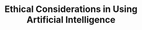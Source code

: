 ---
name: Rasmus S Nielsen
email: With questions for industry mentors, email Suraj
photo: https://media.licdn.com/dms/image/C5603AQHwpouMdyzRag/profile-displayphoto-shrink_400_400/0/1516322141243?e=1689811200&v=beta&t=pODLuKfJrcdG-SsyLEuPB1-i3B-in49Ln2yQvsy50iE
website: https://www.linkedin.com/in/rasmus-sloth-nielsen-1315557/
domain: A10
title: Ethical Considerations in Using Artificial Intelligence
bio: "Deloitte Senior Manager/Specialist Leader leading Deloitte's Trustworthy AI product and service offering on applying ethical principles in the development, validation and use of Artificial Intelligence. Background within economics, financial services, banking and capital market as an industry practitioner as well as professional advisor, and is currently advising several U.S. Government agencies on AI and ethical AI."
description: "There is a growing societal concern over the potential and real negative effects of AI, particularly in terms of fairness and explainability. This concern is considered in this course where students will study high-profile cases of algorithmic discrimination, explore different definitions and metrics of AI fairness, and understand their practical implications. The challenge lies in translating these complex concepts into real-world applications, training students to independently analyze AI fairness and explainability, and emphasizing the societal impact of these issues. The course aims to equip students with skills to assess algorithmic fairness, understand data limitations, and apply bias mitigation techniques in AI models.
Students will explore the ethical dimensions of artificial intelligence (AI), with a specific focus on fairness assessments and bias mitigation. This course integrates practical workshops, case studies, include IBM AI Fairness 360 Model Overview and the evaluation of model bias using Medical Expenditure data. Through lectures, workshops, readings, and hands-on projects, students will gain an understanding of how to assess algorithmic fairness, measure fairness metrics, and identify the limitations of data in capturing fairness. They will also learn techniques for mitigating bias in AI models through pre-, in-, and post-processing. The course will emphasize real-world applications and the impact of ethical AI considerations on different stakeholders. Students will engage in replication projects and independent analyses to develop their skills in fairness assessments and bias mitigation."
summer: "Review the following tools and documents:
<ul><li>NIST AI Risk Management Framework <a href='https://www.nist.gov/itl/ai-risk-management-frameworkv'>https://www.nist.gov/itl/ai-risk-management-frameworkv</a></li>
<li>Deloitte Trustworthy AI Framework: <a href='https://www2.deloitte.com/us/en/pages/deloitte-analytics/solutions/ethics-of-ai-framework.html'>https://www2.deloitte.com/us/en/pages/deloitte-analytics/solutions/ethics-of-ai-framework.html</a></li>
<li>IBM Fair 360 Toolkit: <a href='https://aif360.mybluemix.net/'>https://aif360.mybluemix.net/</a></li></ul>
Links to Work by Previous Capstone Students
<ul><li><a href='https://grizlucks.github.io/DSC180B-CapstoneFinalProject/'>https://grizlucks.github.io/DSC180B-CapstoneFinalProject/</a></li>
<li><a href='https://ptse8204.github.io/flightpricebias/'>https://ptse8204.github.io/flightpricebias/</a></li></ul>"
oldstudent: grizlucks.github.io/DSC180B-CapstoneFinalProject/
prerequisites: None
time: Friday, 11AM-12PM, Zoom
style: "The capstone program is based in active participation from all students. The mentors will provide overall guidance, and a high level of student independence is required. Highlights:
<ul>
<li>Understand the implications of the impossibility theorem for organizations employing AI</li>
<li>Develop ethical AI models considering data-specific issues and fairness metrics</li>
<li>Explore pre, in, and postprocessing techniques for mitigating fairness issues</li>
<li>Analyze the impact of non-technical considerations on the ethical impacts of AI</li>
<li>Investigate ethical considerations across different industries and AI techniques</li>
<li>Examine the perspectives of stakeholders and the implications of false classifications</li>
<li>Utilize the AI Fairness 360 Model and Medical Expenditure data for practical projects</li>
<li>Gain insights into data science project management and collaboration within AI teams</li>
</ul>"
seats: 10
tag: Causal Inference and Fairness
industry: Deloitte
---